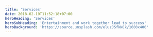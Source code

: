 ```yaml
---
title: 'Services'
date: 2018-02-10T11:52:18+07:00
heroHeading: 'Services'
heroSubHeading: 'Entertainment and work together lead to success'
heroBackground: 'https://source.unsplash.com/eluzJSfkNCk/1600x400'
---
```

